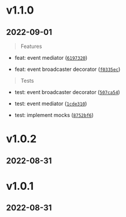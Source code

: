 # v1.1.0

## 2022-09-01

> Features

* feat: event mediator ([`6197320`](https://github.com/mateusmacedo/ts-event-manager/commit/61973208fd14953beb8fb2f80c285c725291e925))

* feat: event broadcaster decorator ([`f0335ec`](https://github.com/mateusmacedo/ts-event-manager/commit/f0335ece5ea9d0c44cff2bcc5029b60ff8fd04e0))

> Tests

* test: event broadcaster decorator ([`507ca54`](https://github.com/mateusmacedo/ts-event-manager/commit/507ca54e04282fc0dbd9fc02d1a760691877c6bb))

* test: event mediator ([`1cde310`](https://github.com/mateusmacedo/ts-event-manager/commit/1cde31001186dba55dd394823ad48623001d3d58))

* test: implement mocks ([`8752bf6`](https://github.com/mateusmacedo/ts-event-manager/commit/8752bf6ae75282f2a0fde14ecc289dce156ded44))

# v1.0.2

## 2022-08-31

# v1.0.1

## 2022-08-31
